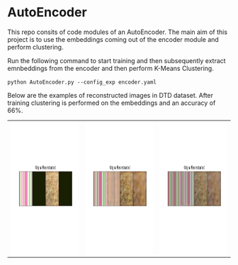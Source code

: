 # AutoEncoder 

This repo consits of code modules of an AutoEncoder. The main aim of this project is to use the embeddings coming out of the encoder module and perform clustering.

Run the following command to start training and then subsequently extract emnbeddings from the encoder and then perform K-Means Clustering.
```shell
python AutoEncoder.py --config_exp encoder.yaml
```

Below are the examples of reconstructed images in DTD dataset. After training clustering is performed on the embeddings and an accuracy of 66%.

<table>
  <tr> 
    <td align="center"><img src="https://github.com/rahultejagorantala/Unsupervised_Cotton_Fiber/blob/main/AutoEncoder/Images/epoch%20-%200.png" width=300 height=300 ></td>
    <td align="center"><img src="https://github.com/rahultejagorantala/Unsupervised_Cotton_Fiber/blob/main/AutoEncoder/Images/epoch%20-%201000.png" width=300 height=300 ></td>
    <td align="center"><img src="https://github.com/rahultejagorantala/Unsupervised_Cotton_Fiber/blob/main/AutoEncoder/Images/epoch%20-%202000.png" width=300 height=300 ></td>
  </tr>
 </table>
 
